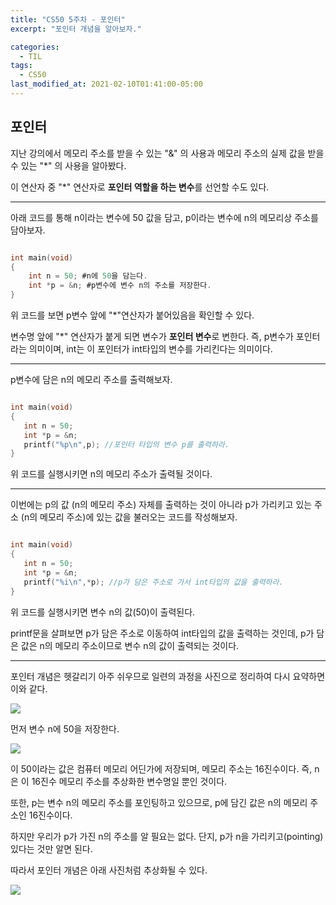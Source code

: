 ```yaml
---
title: "CS50 5주차 - 포인터"
excerpt: "포인터 개념을 알아보자."

categories:
  - TIL
tags:
  - CS50
last_modified_at: 2021-02-10T01:41:00-05:00
---
```


## 포인터

지난 강의에서 메모리 주소를 받을 수 있는 "&" 의 사용과 메모리 주소의 실제 값을 받을 수 있는 "*" 의 사용을 알아봤다.  

이 연산자 중 "*" 연산자로 **포인터 역할을 하는 변수**를 선언할 수도 있다.

- - -

아래 코드를 통해 n이라는 변수에 50 값을 담고, p이라는 변수에 n의 메모리상 주소를 담아보자.


```c

int main(void)
{
    int n = 50; #n에 50을 담는다.
    int *p = &n; #p변수에 변수 n의 주소를 저장한다.
}
```
  
위 코드를 보면 p변수 앞에 "*"연산자가 붙어있음을 확인할 수 있다.  

변수명 앞에 "*" 연산자가 붙게 되면 변수가 **포인터 변수**로 변한다. 즉, p변수가 포인터라는 의미이며, int는 이 포인터가 int타입의 변수를 가리킨다는 의미이다.  

  
- - -

p변수에 담은 n의 메모리 주소를 출력해보자.
  

```c

int main(void)
{
   int n = 50;
   int *p = &n;
   printf("%p\n",p); //포인터 타입의 변수 p를 출력하라.
}
```
위 코드를 실행시키면 n의 메모리 주소가 출력될 것이다.  

  
- - -
  

이번에는 p의 값 (n의 메모리 주소) 자체를 출력하는 것이 아니라 p가 가리키고 있는 주소 (n의 메모리 주소)에 있는 값을 불러오는 코드를 작성해보자.

```c

int main(void)
{
   int n = 50;
   int *p = &n;
   printf("%i\n",*p); //p가 담은 주소로 가서 int타입의 값을 출력하라.
}
```
위 코드를 실행시키면 변수 n의 값(50)이 출력된다.  
  
printf문을 살펴보면 p가 담은 주소로 이동하여 int타입의 값을 출력하는 것인데, p가 담은 값은 n의 메모리 주소이므로 변수 n의 값이 출력되는 것이다.  
  

- - -
  

포인터 개념은 헷갈리기 아주 쉬우므로 일련의 과정을 사진으로 정리하여 다시 요약하면 이와 같다. 

![](https://drive.google.com/uc?id=1wkOZ7MkcV0YBFLhB197XJj-CYYukewRK)  

먼저 변수 n에 50을 저장한다.  

![](https://drive.google.com/uc?id=13G1hcvNyxrQ0g0bfFcFVoKelP4xzDRy0)  
  
이 50이라는 값은 컴퓨터 메모리 어딘가에 저장되며, 메모리 주소는 16진수이다. 즉, n은 이 16진수 메모리 주소를 추상화한 변수명일 뿐인 것이다.  
  
또한, p는 변수 n의 메모리 주소를 포인팅하고 있으므로, p에 담긴 값은 n의 메모리 주소인 16진수이다. 

하지만 우리가 p가 가진 n의 주소를 알 필요는 없다. 단지, p가 n을 가리키고(pointing)있다는 것만 알면 된다.  

따라서 포인터 개념은 아래 사진처럼 추상화될 수 있다.  

![](https://drive.google.com/uc?id=10a8rL0b2NwpBADg1pk_BaUdTxwL2OHYy)  
  


